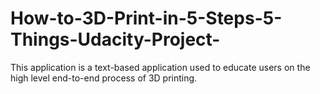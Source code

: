 # How-to-3D-Print-in-5-Steps-5-Things-Udacity-Project-
This application is a text-based application used to educate users on the high level end-to-end process of 3D printing.
